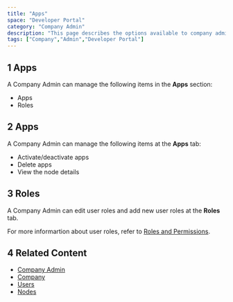 ```yaml
---
title: "Apps"
space: "Developer Portal"
category: "Company Admin"
description: "This page describes the options available to company administrators in a Mendix app."
tags: ["Company","Admin","Developer Portal"]
---
```


## 1 Apps

A Company Admin can manage the following items in the **Apps** section:

*   Apps
*   Roles

## 2 Apps

A Company Admin can manage the following items at the **Apps** tab:

* Activate/deactivate apps
* Delete apps
* View the node details

## 3 Roles

A Company Admin can edit user roles and add new user roles at the **Roles** tab.

For more informartion about user roles, refer to [Roles and Permissions](setup-roles-permissions).

## 4 Related Content

* [Company Admin](index)
* [Company](company)
* [Users](nodes)
* [Nodes](nodes)
